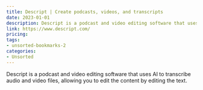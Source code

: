 ```yaml
---
title: Descript | Create podcasts, videos, and transcripts
date: 2023-01-01
description: Descript is a podcast and video editing software that uses AI to transcribe audio and video files, allowing you to edit the content by editing the text.
link: https://www.descript.com/
pricing: 
tags: 
- unsorted-bookmarks-2 
categories: 
- Unsorted 
---
```


Descript is a podcast and video editing software that uses AI to transcribe audio and video files, allowing you to edit the content by editing the text.